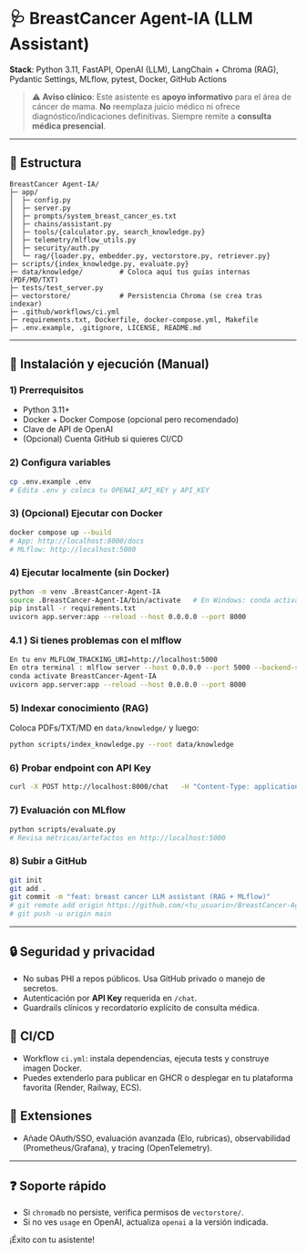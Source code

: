 # 🩺 BreastCancer Agent-IA (LLM Assistant)

**Stack**: Python 3.11, FastAPI, OpenAI (LLM), LangChain + Chroma (RAG), Pydantic Settings, MLflow, pytest, Docker, GitHub Actions

> ⚠️ **Aviso clínico**: Este asistente es **apoyo informativo** para el área de cáncer de mama. **No** reemplaza juicio médico ni ofrece diagnóstico/indicaciones definitivas. Siempre remite a **consulta médica presencial**.

---

## 📁 Estructura

```
BreastCancer Agent-IA/
├─ app/
│  ├─ config.py
│  ├─ server.py
│  ├─ prompts/system_breast_cancer_es.txt
│  ├─ chains/assistant.py
│  ├─ tools/{calculator.py, search_knowledge.py}
│  ├─ telemetry/mlflow_utils.py
│  ├─ security/auth.py
│  └─ rag/{loader.py, embedder.py, vectorstore.py, retriever.py}
├─ scripts/{index_knowledge.py, evaluate.py}
├─ data/knowledge/         # Coloca aquí tus guías internas (PDF/MD/TXT)
├─ tests/test_server.py
├─ vectorstore/            # Persistencia Chroma (se crea tras indexar)
├─ .github/workflows/ci.yml
├─ requirements.txt, Dockerfile, docker-compose.yml, Makefile
├─ .env.example, .gitignore, LICENSE, README.md
```

---

## 🚀 Instalación y ejecución (Manual)

### 1) Prerrequisitos
- Python 3.11+
- Docker + Docker Compose (opcional pero recomendado)
- Clave de API de OpenAI
- (Opcional) Cuenta GitHub si quieres CI/CD

### 2) Configura variables
```bash
cp .env.example .env
# Edita .env y coloca tu OPENAI_API_KEY y API_KEY
```

### 3) (Opcional) Ejecutar con Docker
```bash
docker compose up --build
# App: http://localhost:8000/docs
# MLflow: http://localhost:5000
```

### 4) Ejecutar localmente (sin Docker)
```bash
python -m venv .BreastCancer-Agent-IA
source .BreastCancer-Agent-IA/bin/activate   # En Windows: conda activate BreastCancer-Agent-IA
pip install -r requirements.txt
uvicorn app.server:app --reload --host 0.0.0.0 --port 8000

```

### 4.1 ) Si tienes problemas con el mlflow
```bash
En tu env MLFLOW_TRACKING_URI=http://localhost:5000
En otra terminal : mlflow server --host 0.0.0.0 --port 5000 --backend-store-uri ./_mlflow --default-artifact-root ./_mlflow
conda activate BreastCancer-Agent-IA
uvicorn app.server:app --reload --host 0.0.0.0 --port 8000

```

### 5) Indexar conocimiento (RAG)
Coloca PDFs/TXT/MD en `data/knowledge/` y luego:
```bash
python scripts/index_knowledge.py --root data/knowledge
```

### 6) Probar endpoint con API Key
```bash
curl -X POST http://localhost:8000/chat   -H "Content-Type: application/json"   -H "X-API-Key: supersecreto_local"   -d '{"text":"¿Qué implica un BI-RADS 3?"}'
```

### 7) Evaluación con MLflow
```bash
python scripts/evaluate.py
# Revisa métricas/artefactos en http://localhost:5000
```

### 8) Subir a GitHub
```bash
git init
git add .
git commit -m "feat: breast cancer LLM assistant (RAG + MLflow)"
# git remote add origin https://github.com/<tu_usuario>/BreastCancer-Agent-IA.git
# git push -u origin main
```

---

## 🔒 Seguridad y privacidad
- No subas PHI a repos públicos. Usa GitHub privado o manejo de secretos.
- Autenticación por **API Key** requerida en `/chat`.
- Guardrails clínicos y recordatorio explícito de consulta médica.

## 🧪 CI/CD
- Workflow `ci.yml`: instala dependencias, ejecuta tests y construye imagen Docker.
- Puedes extenderlo para publicar en GHCR o desplegar en tu plataforma favorita (Render, Railway, ECS).

## 🧩 Extensiones
- Añade OAuth/SSO, evaluación avanzada (Elo, rubricas), observabilidad (Prometheus/Grafana), y tracing (OpenTelemetry).

---

## ❓ Soporte rápido
- Si `chromadb` no persiste, verifica permisos de `vectorstore/`.
- Si no ves `usage` en OpenAI, actualiza `openai` a la versión indicada.

¡Éxito con tu asistente! 
